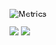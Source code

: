 ![Metrics](https://metrics.lecoq.io/korkihasan?template=classic&languages=1&isocalendar=1&achievements=1&base=header%2C%20activity%2C%20community%2C%20repositories%2C%20metadata&base.indepth=false&base.hireable=false&base.skip=false&isocalendar=false&isocalendar.duration=half-year&languages=false&languages.limit=8&languages.threshold=0%25&languages.other=false&languages.colors=github&languages.sections=most-used&languages.indepth=false&languages.analysis.timeout=15&languages.categories=markup%2C%20programming&languages.recent.categories=markup%2C%20programming&languages.recent.load=300&languages.recent.days=14&achievements=false&achievements.threshold=C&achievements.secrets=true&achievements.display=detailed&achievements.limit=0&config.timezone=Turkey%2FKonya&config.display=large)

<img  src="https://github-readme-stats.vercel.app/api?username=korkihasan&&show_icons=true&title_color=874CD7&icon_color=874CD7&text_color=daf7dc&bg_color=22272e">

<img   src="https://c.tenor.com/xA4q0AO9UH0AAAAC/keyboard-hanamaru-kindergarten.gif">



